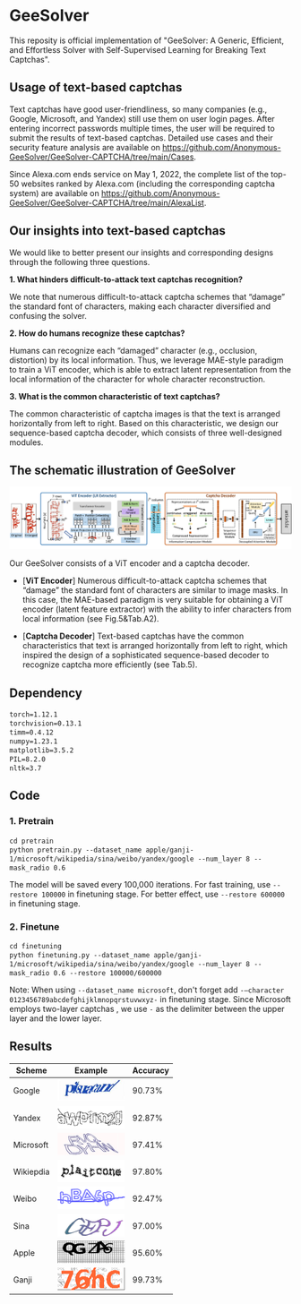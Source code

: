 # GeeSolver

This reposity is official implementation of "GeeSolver: A Generic, Efficient, and Effortless Solver with Self-Supervised Learning for Breaking Text Captchas".

## Usage of text-based captchas

Text captchas have good user-friendliness, so many companies (e.g., Google, Microsoft, and Yandex) still use them on user login pages. After entering incorrect passwords multiple times, the user will be required to submit the results of text-based captchas. Detailed use cases and their security feature analysis are available on https://github.com/Anonymous-GeeSolver/GeeSolver-CAPTCHA/tree/main/Cases. 

Since Alexa.com ends service on May 1, 2022, the complete list of the top-50 websites ranked by Alexa.com (including the corresponding captcha system) are available on https://github.com/Anonymous-GeeSolver/GeeSolver-CAPTCHA/tree/main/AlexaList.

## Our insights into text-based captchas

We would like to better present our insights and corresponding designs through the following three questions.

**1. What hinders difficult-to-attack text captchas recognition?** 

We note that numerous difficult-to-attack captcha schemes that “damage” the standard font of characters, making each character diversified and confusing the solver.

**2. How do humans recognize these captchas?**

Humans can recognize each “damaged” character (e.g., occlusion, distortion) by its local information. Thus, we leverage MAE-style paradigm to train a ViT encoder, which is able to extract latent representation from the local information of the character for whole character reconstruction.

**3. What is the common characteristic of text captchas?**

The common characteristic of captcha images is that the text is arranged horizontally from left to right. Based on this characteristic, we design our sequence-based captcha decoder, which consists of three well-designed modules.

## The schematic illustration of GeeSolver

<img src="https://github.com/Anonymous-GeeSolver/GeeSolver-CAPTCHA/blob/main/Figs/GeeSolver-model.png">

Our GeeSolver consists of a ViT encoder and a captcha decoder.

- [**ViT Encoder**] Numerous difficult-to-attack captcha schemes that “damage” the standard font of characters are similar to image masks. In this case, the MAE-based paradigm is very suitable for obtaining a ViT encoder (latent feature extractor) with the ability to infer characters from local information (see Fig.5&Tab.A2).

- [**Captcha Decoder**] Text-based captchas have the common characteristics that text is arranged horizontally from left to right, which inspired the design of a sophisticated sequence-based decoder to recognize captcha more efficiently (see Tab.5).

## Dependency

```
torch=1.12.1
torchvision=0.13.1
timm=0.4.12
numpy=1.23.1
matplotlib=3.5.2
PIL=8.2.0
nltk=3.7
```

## Code

### 1. Pretrain
```
cd pretrain
python pretrain.py --dataset_name apple/ganji-1/microsoft/wikipedia/sina/weibo/yandex/google --num_layer 8 --mask_radio 0.6
```
The model will be saved every 100,000 iterations. For fast training, use `--restore 100000` in finetuning stage. For better effect, use `--restore 600000` in finetuning stage.

### 2. Finetune
```
cd finetuning
python finetuning.py --dataset_name apple/ganji-1/microsoft/wikipedia/sina/weibo/yandex/google --num_layer 8 --mask_radio 0.6 --restore 100000/600000
```

Note: When using `--dataset_name microsoft`, don't forget add `-–character 0123456789abcdefghijklmnopqrstuvwxyz-` in finetuning stage. Since Microsoft employs two-layer captchas , we use `-` as the delimiter between the upper layer and the lower layer.

## Results

| Scheme     | Example | Accuracy     |
| ----------- | -----| ------------ |
| Google     | <img src="https://github.com/Anonymous-GeeSolver/GeeSolver-CAPTCHA/blob/main/images/google.jpg" width="120px" height="40px"> | 90.73%       |
| Yandex     | <img src="https://github.com/Anonymous-GeeSolver/GeeSolver-CAPTCHA/blob/main/images/yandex.png" width="120px" height="40px"> | 92.87%       |
| Microsoft  | <img src="https://github.com/Anonymous-GeeSolver/GeeSolver-CAPTCHA/blob/main/images/microsoft.jpg" width="120px" height="40px"> | 97.41%       |
| Wikiepdia  | <img src="https://github.com/Anonymous-GeeSolver/GeeSolver-CAPTCHA/blob/main/images/wikipedia.png" width="120px" height="40px"> | 97.80%       |
| Weibo      | <img src="https://github.com/Anonymous-GeeSolver/GeeSolver-CAPTCHA/blob/main/images/weibo.jpg" width="120px" height="40px"> | 92.47%       |
| Sina       | <img src="https://github.com/Anonymous-GeeSolver/GeeSolver-CAPTCHA/blob/main/images/sina.png" width="120px" height="40px"> | 97.00%       |
| Apple      | <img src="https://github.com/Anonymous-GeeSolver/GeeSolver-CAPTCHA/blob/main/images/apple.jpg" width="120px" height="40px"> | 95.60%       |
| Ganji      | <img src="https://github.com/Anonymous-GeeSolver/GeeSolver-CAPTCHA/blob/main/images/ganji-1.png" width="120px" height="40px"> | 99.73%       |
